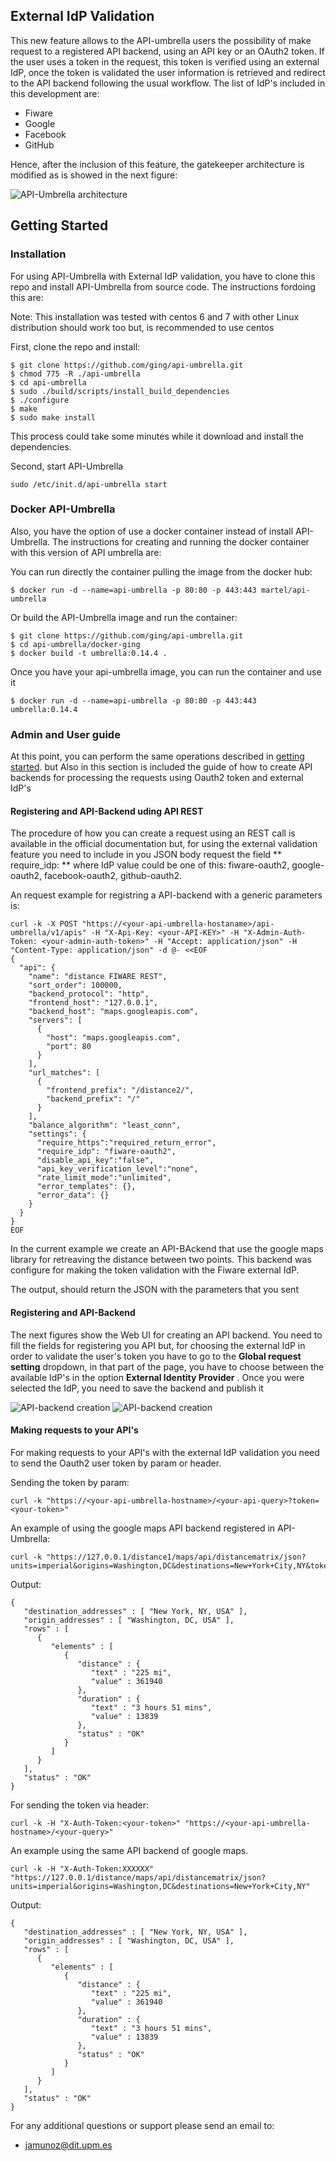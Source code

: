 ## External IdP Validation

This new feature allows to the API-umbrella users
the possibility of make request to a registered API
 backend, using an API key or an OAuth2 token. 
 If the user uses a token in the request, this token is verified using an external IdP, once the token is validated the user information is retrieved and redirect to the API backend following the usual workflow. 
 The list of IdP's 
 included in this development are: 

* Fiware 
* Google
* Facebook
* GitHub

Hence, after the inclusion of this feature,
the gatekeeper architecture is modified 
as is showed in the next figure:  

![API-Umbrella architecture](./images/idp-arch.png)

## Getting Started

### Installation
For using API-Umbrella with External IdP validation, you have to clone 
this repo and install API-Umbrella from source code. The instructions fordoing this are:

Note: This installation was tested with centos 6 and 7 with other Linux
distribution should work too but, is recommended to use centos 

First, clone the repo and install:

```
$ git clone https://github.com/ging/api-umbrella.git
$ chmod 775 -R ./api-umbrella
$ cd api-umbrella
$ sudo ./build/scripts/install_build_dependencies
$ ./configure
$ make
$ sudo make install
``` 
This process could take some minutes while it download and install the dependencies.

Second, start API-Umbrella

```
sudo /etc/init.d/api-umbrella start
```
### Docker API-Umbrella

Also, you have the option of use a docker container instead of install
API-Umbrella. The instructions for creating and running the docker 
container with this version of API umbrella are:

You can run directly the container pulling the image from the docker hub:

```
$ docker run -d --name=api-umbrella -p 80:80 -p 443:443 martel/api-umbrella
```

Or build the API-Umbrella  image and run the container:

```
$ git clone https://github.com/ging/api-umbrella.git
$ cd api-umbrella/docker-ging
$ docker build -t umbrella:0.14.4 .
```

Once you have your api-umbrella image, you can run the container and use it

```
$ docker run -d --name=api-umbrella -p 80:80 -p 443:443 umbrella:0.14.4
```

### Admin and User guide

At this point, you can perform the same operations described in 
[getting started](https://api-umbrella.readthedocs.org/en/latest/getting-started.html). but Also
in this section is included the guide of how to create API backends for processing 
the requests using Oauth2 token and external IdP's

#### Registering and API-Backend uding API REST 

The procedure of how you can create a request using an REST call is available in the official documentation but,
for using the external validation feature you need to include in you JSON body request the field ** require_idp:<IdP-value> ** where IdP value could be one of this: fiware-oauth2, google-oauth2, facebook-oauth2, github-oauth2.

An request example for registring a API-backend with a generic parameters is:

```
curl -k -X POST "https://<your-api-umbrella-hostaname>/api-umbrella/v1/apis" -H "X-Api-Key: <your-API-KEY>" -H "X-Admin-Auth-Token: <your-admin-auth-token>" -H "Accept: application/json" -H "Content-Type: application/json" -d @- <<EOF
{
  "api": {
    "name": "distance FIWARE REST",
    "sort_order": 100000,
    "backend_protocol": "http",
    "frontend_host": "127.0.0.1",
    "backend_host": "maps.googleapis.com",
    "servers": [
      {
        "host": "maps.googleapis.com",
        "port": 80
      }
    ],
    "url_matches": [
      {
        "frontend_prefix": "/distance2/",
        "backend_prefix": "/"
      }
    ],
    "balance_algorithm": "least_conn",
    "settings": {
      "require_https":"required_return_error",
      "require_idp": "fiware-oauth2",
      "disable_api_key":"false",
      "api_key_verification_level":"none",
      "rate_limit_mode":"unlimited",
      "error_templates": {},
      "error_data": {}
    }   
  }
}
EOF
``` 

In the current example we create an API-BAckend that use the google maps library for retreaving the distance between two points. This backend  was configure for making the token validation with the Fiware external IdP.

The output, should return the JSON with the parameters that you sent  

#### Registering and API-Backend
The next figures show the Web UI for creating an API backend. You need to
 fill the fields  for registering you API but, for choosing
the external IdP in order to validate the user's token you have to go to
the **Global request setting** dropdown, in that part of the page, you have to choose
between the available IdP's in the option **External Identity Provider**
. Once you were selected the IdP, you need to save the backend and publish it

![API-backend creation](./images/create-backend.png)
![API-backend creation](./images/create-backend-ex.png)

#### Making requests to your API's

For making requests to your API's with the external IdP validation 
you need to send the Oauth2 user token by param or header.

Sending the token by param:
```
curl -k "https://<your-api-umbrella-hostname>/<your-api-query>?token=<your-token>"

```
An example of using the google maps API backend registered in API-Umbrella:

```
curl -k "https://127.0.0.1/distance1/maps/api/distancematrix/json?units=imperial&origins=Washington,DC&destinations=New+York+City,NY&token=XXXXXXXXXX"
``` 
Output:
``` 
{
   "destination_addresses" : [ "New York, NY, USA" ],
   "origin_addresses" : [ "Washington, DC, USA" ],
   "rows" : [
      {
         "elements" : [
            {
               "distance" : {
                  "text" : "225 mi",
                  "value" : 361940
               },
               "duration" : {
                  "text" : "3 hours 51 mins",
                  "value" : 13839
               },
               "status" : "OK"
            }
         ]
      }
   ],
   "status" : "OK"
}

``` 

For sending the token via header:

```
curl -k -H "X-Auth-Token:<your-token>" "https://<your-api-umbrella-hostname>/<your-query>"
```

An example using the same API backend of google maps.

```
curl -k -H "X-Auth-Token:XXXXXX" "https://127.0.0.1/distance/maps/api/distancematrix/json?units=imperial&origins=Washington,DC&destinations=New+York+City,NY"
```
Output:
``` 
{
   "destination_addresses" : [ "New York, NY, USA" ],
   "origin_addresses" : [ "Washington, DC, USA" ],
   "rows" : [
      {
         "elements" : [
            {
               "distance" : {
                  "text" : "225 mi",
                  "value" : 361940
               },
               "duration" : {
                  "text" : "3 hours 51 mins",
                  "value" : 13839
               },
               "status" : "OK"
            }
         ]
      }
   ],
   "status" : "OK"
}

``` 
For any additional questions or support please send an email to:

* <jamunoz@dit.upm.es>

